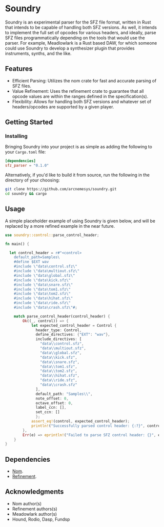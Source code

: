 # Soundry

Soundry is an experimental parser for the SFZ file format, written in Rust that intends to be capable of handling both SFZ versions. As well, it intends to implement the full set of opcodes for various headers, and ideally, parse SFZ files programmatically depending on the tools that would use the parser. For example, Meadlowlark is a Rust based DAW, for which someone could use Soundry to develop a synthesizer plugin that provides instruments, synths, and the like.

## Features

- Efficient Parsing: Utilizes the nom crate for fast and accurate parsing of SFZ files.
- Value Refinement: Uses the refinement crate to guarantee that all opcode values are within the ranges defined in the specification(s).
- Flexibility: Allows for handling both SFZ versions and whatever set of headers/opcodes are supported by a given player.

## Getting Started

### Installing

Bringing Soundry into your project is as simple as adding the following to your `Cargo.toml` file:

```toml
[dependencies]
sfz_parser = "0.1.0"
```

Alternatively, if you'd like to build it from source, run the following in the directory of your choosing:

```bash
git clone https://github.com/arcnemesys/soundry.git
cd soundry && cargo

```


## Usage

A simple placeholder example of using Soundry is given below, and will be replaced by a more refined example in the near future.

```rust
use soundry::control::parse_control_header;

fn main() {

  let control_header = r#"<control>
    default_path=Samples\
    #define $EXT wav
    #include \"data\control.sfz\"
    #include \"data\multiout.sfz\"
    #include \"data\global.sfz\"
    #include \"data\kick.sfz\"
    #include \"data\snare.sfz\"
    #include \"data\tom1.sfz\"
    #include \"data\tom2.sfz\"
    #include \"data\hihat.sfz\"
    #include \"data\ride.sfz\"
    #include \"data\crash.sfz\"#;

    match parse_control_header(control_header) {
        Ok((_, control)) => {
            let expected_control_header = Control { 
              header_type: Control, 
              define_directives: {"EXT": "wav"},
              include_directives: [
                "data\\control.sfz",
                "data\\multiout.sfz",
                "data\\global.sfz",
                "data\\kick.sfz",
                "data\\snare.sfz",
                "data\\tom1.sfz",
                "data\\tom2.sfz",
                "data\\hihat.sfz",
                "data\\ride.sfz",
                "data\\crash.sfz"
              ],
              default_path: "Samples\\", 
              note_offset: 0, 
              octave_offset: 0, 
              label_ccn: [], 
              set_ccn: [] 
              };
            assert_eq!(control, expected_control_header);
            println!("Successfully parsed control header: {:?}", control);
        },
        Err(e) => eprintln!("Failed to parse SFZ control header: {}", e),
    }
}


```

## Dependencies

  - [Nom](https://github.com/rust-bakery/nom).
  - [Refinement](https://docs.rs/refinement/latest/refinement/).


## Acknowledgments

  - Nom author(s)
  - Refinement authors(s)
  - Meadowlark author(s)
  - Hound, Rodio, Dasp, Fundsp

